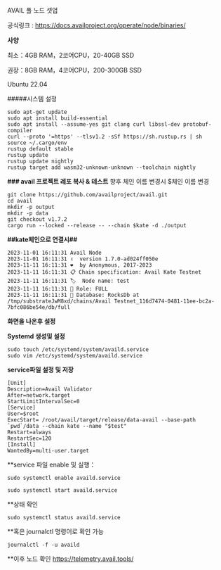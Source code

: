 AVAIL 풀 노드 셋업

공식링크 : https://docs.availproject.org/operate/node/binaries/

**사양**

최소：4GB RAM，2코어CPU，20-40GB SSD

권장：8GB RAM，4코어CPU，200-300GB SSD

Ubuntu 22.04 

#####시스템 설정

    sudo apt-get update
    sudo apt install build-essential
    sudo apt install --assume-yes git clang curl libssl-dev protobuf-compiler
    curl --proto '=https' --tlsv1.2 -sSf https://sh.rustup.rs | sh
    source ~/.cargo/env
    rustup default stable
    rustup update
    rustup update nightly
    rustup target add wasm32-unknown-unknown --toolchain nightly

**### avail 프로젝트 레포 복사 & 테스트**
향후 체인 이름 변경시 $체인 이름 변경



    git clone https://github.com/availproject/avail.git
    cd avail
    mkdir -p output
    mkdir -p data
    git checkout v1.7.2
    cargo run --locked --release -- --chain $kate -d ./output

**##kate체인으로 연결시##**

    2023-11-01 16:11:31 Avail Node    
    2023-11-01 16:11:31 ✌️  version 1.7.0-ad024ff050e    
    2023-11-11 16:11:31 ❤️  by Anonymous, 2017-2023    
    2023-11-11 16:11:31 📋 Chain specification: Avail Kate Testnet    
    2023-11-11 16:11:31 🏷  Node name: test    
    2023-11-11 16:11:31 👤 Role: FULL    
    2023-11-11 16:11:31 💾 Database: RocksDb at /tmp/substrateJwM8xd/chains/Avail Testnet_116d7474-0481-11ee-bc2a-7bfc086be54e/db/full    


**화면을 나온후 설정**

**Systemd 생성및 설정**

    sudo touch /etc/systemd/system/availd.service
    sudo vim /etc/systemd/system/availd.service

**service파일 설정 및 저장**

    [Unit] 
    Description=Avail Validator
    After=network.target
    StartLimitIntervalSec=0
    [Service] 
    User=$root 
    ExecStart= /root/avail/target/release/data-avail --base-path `pwd`/data --chain kate --name "$test"
    Restart=always 
    RestartSec=120
    [Install] 
    WantedBy=multi-user.target




**service 파일 enable 및 실행：

    sudo systemctl enable availd.service

    sudo systemctl start availd.service

**상태 확인

    sudo systemctl status availd.service

**혹은 journalctl 명령어로 확인 가능

    journalctl -f -u availd

**이후 노드 확인 
https://telemetry.avail.tools/

